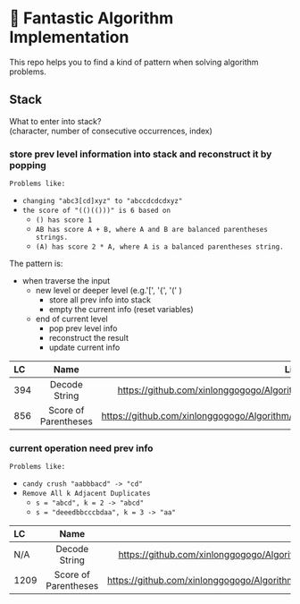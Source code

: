 # 🧮  Fantastic Algorithm Implementation 
This repo helps you to find a kind of pattern when solving algorithm problems.

## Stack
What to enter into stack?  
(character, number of consecutive occurrences, index)
### store prev level information into stack and reconstruct it by popping
`Problems like:`  
* `changing "abc3[cd]xyz" to "abccdcdcdxyz"`  
* `the score of "(()(()))" is 6 based on` 
    * `() has score 1`
    * `AB has score A + B, where A and B are balanced parentheses strings.`
    * `(A) has score 2 * A, where A is a balanced parentheses string.`
  
The pattern is:  
* when traverse the input  
    + new level or deeper level (e.g.'[', '{', '(' )
        + store all prev info into stack
        + empty the current info (reset variables)
    + end of current level
        + pop prev level info
        + reconstruct the result
        + update current info
 
| LC  | Name | Link |
| :----- | :----: | :----: |
| 394 | Decode String | https://github.com/xinlonggogogo/Algorithm/blob/master/Stack/Decode_String.java |
| 856 | Score of Parentheses | https://github.com/xinlonggogogo/Algorithm/blob/master/Stack/Score_of_Parentheses.java |

  
### current operation need prev info
`Problems like:`  
* `candy crush "aabbbacd" -> "cd"`  
* `Remove All k Adjacent Duplicates` 
    * `s = "abcd", k = 2 -> "abcd"`
    * `s = "deeedbbcccbdaa", k = 3 -> "aa"`  

| LC  | Name | Link |
| :----- | :----: | :----: |
| N/A | Decode String | https://github.com/xinlonggogogo/Algorithm/blob/master/Stack/Candy_Crush_1D.java |
| 1209 | Score of Parentheses | https://github.com/xinlonggogogo/Algorithm/blob/master/Stack/Score_of_Parentheses.java |

   